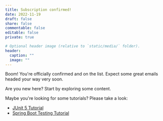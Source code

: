 ```yaml
---
title: Subscription confirmed!
date: 2022-11-19
draft: false
share: false
commentable: false
editable: false
private: true

# Optional header image (relative to `static/media/` folder).
header:
  caption: ""
  image: ""
---
```


Boom! You're officially confirmed and on the list. Expect some great emails headed your way very soon.

Are you new here? Start by exploring some content.

Maybe you're looking for some tutorials? Please take a look:

- [JUnit 5 Tutorial](/junit-5-tutorial/)
- [Spring Boot Testing Tutorial](/spring-boot-testing-tutorial/)
